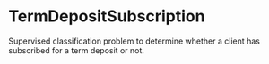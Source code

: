 # TermDepositSubscription
Supervised classification problem to determine whether a client has subscribed for a term deposit or not.
